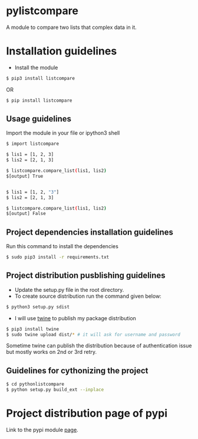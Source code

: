 # pylistcompare

A module to compare two lists that complex data in it.


# Installation guidelines

* Install the module
```bash
$ pip3 install listcompare
```
OR

```bash
$ pip install listcompare
```

## Usage guidelines

Import the module in your file or ipython3 shell

```bash
$ import listcompare

$ lis1 = [1, 2, 3]
$ lis2 = [2, 1, 3]

$ listcompare.compare_list(lis1, lis2)
$[output] True


$ lis1 = [1, 2, "3"]
$ lis2 = [2, 1, 3]

$ listcompare.compare_list(lis1, lis2)
$[output] False

``` 

## Project dependencies installation guidelines

Run this command to install the dependencies
```bash
$ sudo pip3 install -r requirements.txt
```

## Project distribution pusblishing guidelines

* Update the setup.py file in the root directory.
* To create source distribution run the command given below:
```bash
$ python3 setup.py sdist
```
* I will use [twine](https://pypi.org/project/twine/) to publish my package distribution
```bash
$ pip3 install twine
$ sudo twine upload dist/* # it will ask for username and password
```
Sometime twine can publish the distribution because of authentication issue but mostly works on 2nd or 3rd retry.

## Guidelines for cythonizing the project
```bash
$ cd pythonlistcompare
$ python setup.py build_ext --inplace 
```

# Project distribution page of pypi

Link to the pypi module [page](https://pypi.org/project/listcompare/).
